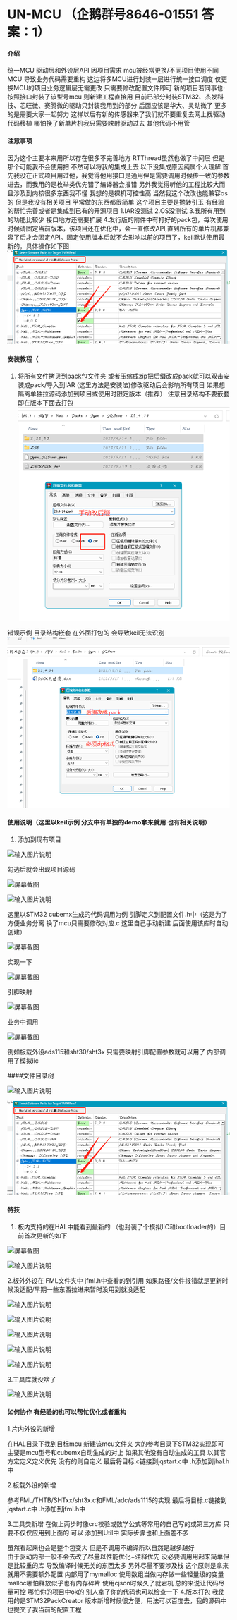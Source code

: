 # UN-MCU （企鹅群号8646-01551 答案：1）

#### 介绍
统一MCU  驱动层和外设层API   因项目需求 mcu被经常更换/不同项目使用不同MCU 导致业务代码需要重构    这边将多MCU进行封装一层进行统一接口调度  仅更换MCU的项目业务逻辑层无需更改  只需要修改配置文件即可 新的项目若同事也·按照接口封装了该型号mcu 则新建工程直接用
目前已部分封装STM32、杰发科技、芯旺微、赛腾微的驱动只封装我用到的部分  后面应该是华大、灵动微了 更多的是需要大家一起努力 这样以后有新的传感器来了我们就不要重复去网上找驱动代码移植 哪怕换了新单片机我只需要映射驱动过去 其他代码不用管 
#### 注意事项  
因为这个主要本来用所以存在很多不完善地方
RTThread虽然也做了中间层 但是那个可能我不会使用把 不然可以将我的集成上去  以下没集成原因纯属个人理解
首先我没在正式项目用过他，我觉得他用接口是通用但是需要调用时候传一致的参数进去，而我用的是枚举类优先错了编译器会报错
另外我觉得听他的工程比较大而且涉及到内核很多东西我不懂  我想的是裸机可控性高  当然我这个改改也能兼容os的 但是我没有相关项目 平常做的东西都很简单
这个项目主要是抛转引玉 有经验的帮忙完善或者是集成到已有的开源项目
 1.IAR没测试
 2.OS没测试
 3.我所有用到的功能比较少 接口地方还需要扩展
 4.发行版的附件中有打好的pack包，每次使用时候请固定当前版本，该项目还在优化中，会一直修改API,直到所有的单片机都兼容了后才会固定API。固定使用版本后就不会影响以前的项目了，keil默认使用最新的，具体操作如下图
![输入图片说明](image.png)

#### 安装教程（ 

1.  将所有文件拷贝到pack包文件夹 或者压缩成zip把后缀改成pack就可以双击安装成pack/导入到IAR 
(这里方法是安装法)修改驱动后会影响所有项目 如果想隔离单独拉源码添加到项目或使用时限定版本（推荐）
 注意目录结构不要嵌套即在版本下面去打包
![输入图片说明](image112.png)

错误示例 目录结构嵌套  在外面打包的 会导致keil无法识别
![输入图片说明](image111.png)

#### 使用说明（这里以keil示例 分支中有单独的demo拿来就用 也有相关说明）

1. 添加到现有项目

![输入图片说明](https://foruda.gitee.com/images/1700012864348942998/58e1376e_1270025.png "屏幕截图")

勾选后就会出现项目源码

![](https://foruda.gitee.com/images/1700012886151206977/6595fce0_1270025.png "屏幕截图")

![输入图片说明](https://foruda.gitee.com/images/1700012929447285876/ea5a85e8_1270025.png "屏幕截图")

这里以STM32 cubemx生成的代码调用为例
引脚定义到配置文件.h中（这是为了方便业务分离 换了mcu只需要修改对应.c   这里自己手动新建  后面使用该库时自动创建）

![](https://foruda.gitee.com/images/1700013117247994108/7d4bb97c_1270025.png "屏幕截图")

实现一下

![](https://foruda.gitee.com/images/1700013148179154502/1bb4cffc_1270025.png "屏幕截图")

引脚映射

![](https://foruda.gitee.com/images/1700013221648502180/75dd3cdf_1270025.png "屏幕截图")

业务中调用

![](https://foruda.gitee.com/images/1700013247293314391/dffeb2bc_1270025.png "屏幕截图")

 例如板载外设ads115和sht30/sht3x 只需要映射引脚配置参数就可以用了  内部调用了模拟iic

 
####文件目录树

![输入图片说明](https://foruda.gitee.com/images/1700013503692340805/702bf58d_1270025.png "屏幕截图")

 ![输入图片说明](image.png)


#### 特技

1.   板内支持的在HAL中能看到最新的   （也封装了个模拟IIC和bootloader的）目前首次更新的如下

![](https://foruda.gitee.com/images/1700013633551600493/a6724bef_1270025.png "屏幕截图")

![输入图片说明](https://foruda.gitee.com/images/1700013975033018191/7b447703_1270025.png "屏幕截图")

2.板外外设在 FML文件夹中 jfml.h中查看的到引用  如果路径/文件报错就是更新时候没适配/早期一些东西拉进来暂时没用到就没适配

![输入图片说明](https://foruda.gitee.com/images/1700013805873784332/beb4190a_1270025.png "屏幕截图")

 ![输入图片说明](https://foruda.gitee.com/images/1700013868020190623/3ed33c9b_1270025.png "屏幕截图")

![输入图片说明](https://foruda.gitee.com/images/1700013880084111003/1e9ebab8_1270025.png "屏幕截图")

![输入图片说明](https://foruda.gitee.com/images/1700013889200625095/b40b2688_1270025.png "屏幕截图")

![输入图片说明](https://foruda.gitee.com/images/1700013900110320478/52fd405d_1270025.png "屏幕截图")

3.工具库就没啥了

![输入图片说明](https://foruda.gitee.com/images/1700014019309150109/99cb0bdc_1270025.png "屏幕截图")

#### 如何协作  有经验的也可以帮忙优化或者重构 
1.片内外设的新增

在HAL目录下找到目标mcu  新建该mcu文件夹 大的参考目录下STM32实现即可  主要是mcu型号和cubemx自动生成的对上  如果其他没有自动生成的工具  以其官方宏定义定义优先  没有的则自定义 最后将目标.c链接到jqstart.c中   .h添加到jhal.h中

2.板载外设的新增

参考FML/THTB/SHTxx/sht3x.c和FML/adc/ads1115的实现 
最后将目标.c链接到jqstart.c中   .h添加到jfml.h中

3.工具类新增
在做上两步时像crc校验或数学公式等常用的自己写的或第三方库 只要不仅仅应用到上面的
可以 添加到Util中  实际步骤也和上面差不多

虽然看起来也会是整个包变大 但是不调用不编译所以自然是越多越好  
由于驱动内部一般不会去改了尽量以性能优化+注释优先 没必要调用用起来简单但是比较重的库   导致编译时候无关的东西太多 
另外尽量不要涉及栈 这个原则是拿来就用不需要额外配置 内部用了mymalloc 使用数组当做内存做一些轻量级的变量
malloc哪怕释放似乎也有内存碎片  使用cjson时候久了就宕机  总的来说让代码尽量可控 哪怕你的项目中ok的 别人拿了你的代码也可以检查一下
4.版本打包
我使用的是STM32PackCreator 版本新增时候很方便，用法可以百度去，我的源码中也提交了我当前的配置工程



 
